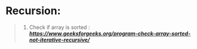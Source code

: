 # Recursion:
> 1. Check if array is sorted : ***https://www.geeksforgeeks.org/program-check-array-sorted-not-iterative-recursive/***